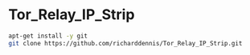 # Tor_Relay_IP_Strip


```sh
apt-get install -y git
git clone https://github.com/richarddennis/Tor_Relay_IP_Strip.git
```
